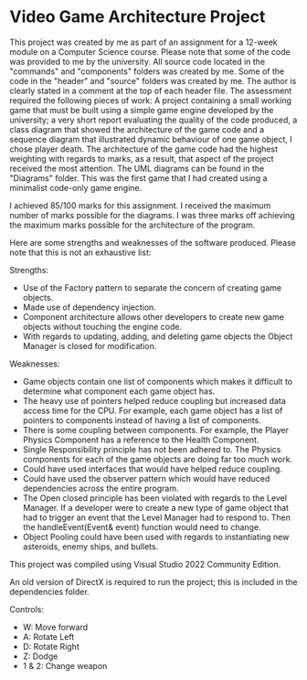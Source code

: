 # Video Game Architecture Project
This project was created by me as part of an assignment for a 12-week module on a Computer Science course. Please note that some of the code was provided to me by the university. All source code located in the "commands" and "components" folders was created by me. Some of the code in the "header" and "source" folders was created by me. The author is clearly stated in a comment at the top of each header file. The assessment required the following pieces of work: A project containing a small working game that must be built using a simple game engine developed by the university; a very short report evaluating the quality of the code produced, a class diagram that showed the architecture of the game code and a sequence diagram that illustrated dynamic behaviour of one game object, I chose player death. The architecture of the game code had the highest weighting with regards to marks, as a result, that aspect of the project received the most attention. The UML diagrams can be found in the "Diagrams" folder. This was the first game that I had created using a minimalist code-only game engine.

I achieved 85/100 marks for this assignment. I received the maximum number of marks possible for the diagrams. I was three marks off achieving the maximum marks possible for the architecture of the program.

Here are some strengths and weaknesses of the software produced. Please note that this is not an exhaustive list:

Strengths:
- Use of the Factory pattern to separate the concern of creating game objects.
- Made use of dependency injection.
- Component architecture allows other developers to create new game objects without touching the engine code.
- With regards to updating, adding, and deleting game objects the Object Manager is closed for modification.

Weaknesses:
- Game objects contain one list of components which makes it difficult to determine what component each game object has.
- The heavy use of pointers helped reduce coupling but increased data access time for the CPU. For example, each game object has a list of pointers to components instead of having a list of components.
- There is some coupling between components. For example, the Player Physics Component has a reference to the Health Component.
- Single Responsibility principle has not been adhered to. The Physics components for each of the game objects are doing far too much work.
- Could have used interfaces that would have helped reduce coupling.
- Could have used the observer pattern which would have reduced dependencies across the entire program.
- The Open closed principle has been violated with regards to the Level Manager. If a developer were to create a new type of game object that had to trigger an event that the Level Manager had to respond to. Then the handleEvent(Event& event) function would need to change.
- Object Pooling could have been used with regards to instantiating new asteroids, enemy ships, and bullets.

This project was compiled using Visual Studio 2022 Community Edition.

An old version of DirectX is required to run the project; this is included in the dependencies folder.

Controls:
- W: Move forward
- A: Rotate Left
- D: Rotate Right
- Z: Dodge
- 1 & 2: Change weapon


